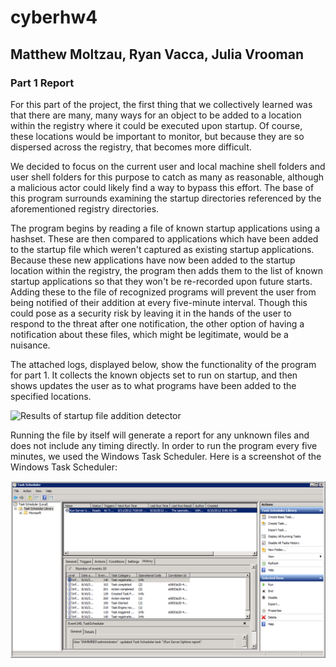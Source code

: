 # cyberhw4
## Matthew Moltzau, Ryan Vacca, Julia Vrooman
### Part 1 Report

For this part of the project, the first thing that we collectively learned was that there are many, many ways for an object to be added to a location within the registry where it could be executed upon startup. Of course, these locations would be important to monitor, but because they are so dispersed across the registry, that becomes more difficult. 

We decided to focus on the current user and local machine shell folders and user shell folders for this purpose to catch as many as reasonable, although a malicious actor could likely find a way to bypass this effort. The base of this program surrounds examining the startup directories referenced by the aforementioned registry directories. 

The program begins by reading a file of known startup applications using a hashset. These are then compared to applications which have been added to the startup file which weren't captured as existing startup applications. Because these new applications have now been added to the startup location within the registry, the program then adds them to the list of known startup applications so that they won't be re-recorded upon future starts. Adding these to the file of recognized programs will prevent the user from being notified of their addition at every five-minute interval. Though this could pose as a security risk by leaving it in the hands of the user to respond to the threat after one notification, the other option of having a notification about these files, which might be legitimate, would be a nuisance. 

The attached logs, displayed below, show the functionality of the program for part 1. It collects the known objects set to run on startup, and then shows updates the user as to what programs have been added to the specified locations. 

![Results of startup file addition detector](https://drive.google.com/uc?id=1Mj4GiUwxXzHgTYIUBeguwxzFu_WiwAP5)

Running the file by itself will generate a report for any unknown files and does not include any timing directly. In order to run the program every five minutes, we used the Windows Task Scheduler. Here is a screenshot of the Windows Task Scheduler:

![Task Scheduler](task-scheduler.png)

